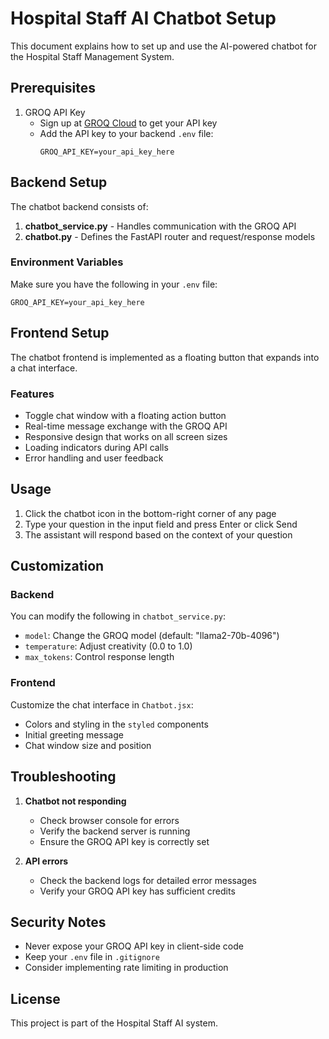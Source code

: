 # Hospital Staff AI Chatbot Setup

This document explains how to set up and use the AI-powered chatbot for the Hospital Staff Management System.

## Prerequisites

1. GROQ API Key
   - Sign up at [GROQ Cloud](https://console.groq.com/) to get your API key
   - Add the API key to your backend `.env` file:
     ```
     GROQ_API_KEY=your_api_key_here
     ```

## Backend Setup

The chatbot backend consists of:

1. **chatbot_service.py** - Handles communication with the GROQ API
2. **chatbot.py** - Defines the FastAPI router and request/response models

### Environment Variables

Make sure you have the following in your `.env` file:
```
GROQ_API_KEY=your_api_key_here
```

## Frontend Setup

The chatbot frontend is implemented as a floating button that expands into a chat interface.

### Features

- Toggle chat window with a floating action button
- Real-time message exchange with the GROQ API
- Responsive design that works on all screen sizes
- Loading indicators during API calls
- Error handling and user feedback

## Usage

1. Click the chatbot icon in the bottom-right corner of any page
2. Type your question in the input field and press Enter or click Send
3. The assistant will respond based on the context of your question

## Customization

### Backend

You can modify the following in `chatbot_service.py`:
- `model`: Change the GROQ model (default: "llama2-70b-4096")
- `temperature`: Adjust creativity (0.0 to 1.0)
- `max_tokens`: Control response length

### Frontend

Customize the chat interface in `Chatbot.jsx`:
- Colors and styling in the `styled` components
- Initial greeting message
- Chat window size and position

## Troubleshooting

1. **Chatbot not responding**
   - Check browser console for errors
   - Verify the backend server is running
   - Ensure the GROQ API key is correctly set

2. **API errors**
   - Check the backend logs for detailed error messages
   - Verify your GROQ API key has sufficient credits

## Security Notes

- Never expose your GROQ API key in client-side code
- Keep your `.env` file in `.gitignore`
- Consider implementing rate limiting in production

## License

This project is part of the Hospital Staff AI system.
